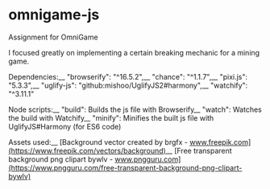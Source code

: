 # omnigame-js
Assignment for OmniGame

I focused greatly on implementing a certain breaking mechanic for a mining game.

Dependencies:__
"browserify": "^16.5.2",__
"chance": "^1.1.7",__
"pixi.js": "5.3.3",__
"uglify-js": "github:mishoo/UglifyJS2#harmony",__
"watchify": "^3.11.1"

Node scripts:__
"build": Builds the js file with Browserify__
"watch": Watches the build with Watchify__
"minify": Minifies the built js file with UglifyJS#Harmony (for ES6 code)

Assets used:__
[Background vector created by brgfx - www.freepik.com](https://www.freepik.com/vectors/background)__
[Free transparent background png clipart bywlv - www.pngguru.com](https://www.pngguru.com/free-transparent-background-png-clipart-bywlv)